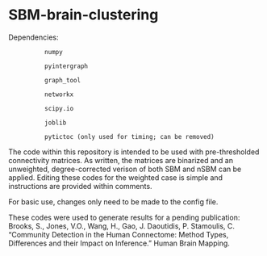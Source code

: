 # SBM-brain-clustering

Dependencies: 
              
              numpy
              
              pyintergraph
              
              graph_tool
             
              networkx
              
              scipy.io
              
              joblib
              
              pytictoc (only used for timing; can be removed)

The code within this repository is intended to be used with pre-thresholded connectivity matrices. As written, the matrices are binarized and an unweighted, degree-corrected verison of both SBM and nSBM can be applied. Editing these codes for the weighted case is simple and instructions are provided within comments.

For basic use, changes only need to be made to the config file.

These codes were used to generate results for a pending publication: Brooks, S., Jones, V.O., Wang, H., Gao, J. Daoutidis, P. Stamoulis, C. “Community Detection in the Human Connectome: Method Types, Differences and their Impact on Inference.” Human Brain Mapping.
